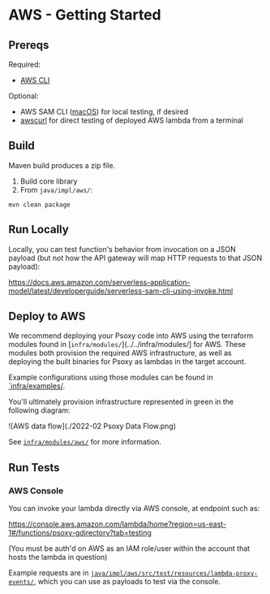 # AWS - Getting Started

## Prereqs

Required:
  - [AWS CLI](https://docs.aws.amazon.com/cli/latest/userguide/getting-started-install.html)

Optional:
  - AWS SAM CLI ([macOS](https://docs.aws.amazon.com/serverless-application-model/latest/developerguide/serverless-sam-cli-install-mac.html)) for
    local testing, if desired
  - [awscurl](https://github.com/okigan/awscurl) for direct testing of deployed AWS lambda from a
    terminal

## Build
Maven build produces a zip file.

  1. Build core library
  2. From `java/impl/aws/`:
```shell
mvn clean package
```

## Run Locally

Locally, you can test function's behavior from invocation on a JSON payload (but not how the
API gateway will map HTTP requests to that JSON payload):

https://docs.aws.amazon.com/serverless-application-model/latest/developerguide/serverless-sam-cli-using-invoke.html

## Deploy to AWS

We recommend deploying your Psoxy code into AWS using the terraform modules found in
[`infra/modules/`](../../infra/modules/] for AWS. These modules both provision the required AWS
infrastructure, as well as deploying the built binaries for Psoxy as lambdas in the target account.

Example configurations using those modules can be found in [`infra/examples/](../../infra/examples).

You'll ultimately provision infrastructure represented in green in the following diagram:

![AWS data flow](./2022-02 Psoxy Data Flow.png)

See [`infra/modules/aws/`](../../infra/modules/aws/) for more information.

## Run Tests

### AWS Console
You can invoke your lambda directly via AWS console, at endpoint such as:

https://console.aws.amazon.com/lambda/home?region=us-east-1#/functions/psoxy-gdirectory?tab=testing

(You must be auth'd on AWS as an IAM role/user within the account that hosts the lambda in question)

Example requests are in [`java/impl/aws/src/test/resources/lambda-proxy-events/`](../../java/impl/aws/src/test/resources/lambda-proxy-events/), which you can use as payloads to test via the console.



